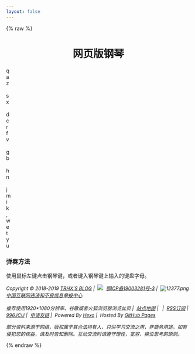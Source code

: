 ```yaml
---
layout: false
---
```

{% raw %}
<!DOCTYPE html PUBLIC "-//W3C//DTD XHTML 1.0 Transitional//EN" "http://www.w3.org/TR/xhtml1/DTD/xhtml1-transitional.dtd">
<html xmlns="http://www.w3.org/1999/xhtml">
<head>
    <meta http-equiv="Content-Type" content="text/html; charset=utf-8" />
    <title>网页版钢琴 | TRHX'S BLOG</title>
    <link rel="shortcut icon" type="image/x-icon" href="https://cdn.jsdelivr.net/gh/TRHX/CDN-for-itrhx.com@2.0.4/images/favicon.ico">
    <meta name="description"content="网页版电子钢琴，试试用键盘弹奏一曲？" />
    <script src="https://cdn.jsdelivr.net/gh/TRHX/CDN-for-itrhx.com@2.0.4/box/piano/piano.js"></script>
    <link href="https://cdn.jsdelivr.net/gh/TRHX/CDN-for-itrhx.com@2.0.4/box/piano/piano.css" type="text/css" rel="stylesheet">

</head>
<body>
    <div id="all">
        <h1 style="width:100%;text-align:center;">网页版钢琴</h1>
        <!--主要代码-->
        <div id="main">
            <div id="key60" class="key whiteKey">q<br>a<br>z</div>
            <div id="key62" class="key whiteKey"><br>s<br>x</div>
            <div id="key64" class="key whiteKey"><br>d<br>c</div>
            <div id="key65" class="key whiteKey">r<br>f<br>v</div>
            <div id="key67" class="key whiteKey"><br>g<br>b</div>
            <div id="key69" class="key whiteKey"><br>h<br>n</div>
            <div id="key71" class="key whiteKey"><br>j<br>m</div>
            <div id="key72" class="key whiteKey">i<br>k<br>,</div>
            <div id="key61" class="key blackKey">w</div>
            <div id="key63" class="key blackKey">e</div>
            <div id="key66" class="key blackKey">t</div>
            <div id="key68" class="key blackKey">y</div>
            <div id="key70" class="key blackKey">u</div>
        </div>
        <div id="comment">
            <h3>弹奏方法</h3>
            <p>使用鼠标左键点击钢琴键，或者键入钢琴键上输入的键盘字母。</p>
        </div>
    </div>
    <footer id="footer" role="contentinfo" style="top:100px;">
        <address>
            <div class="copyright" style="font-size:13px;">
                Copyright&nbsp;©&nbsp;2018-2019&nbsp;<a href="https://www.itrhx.com/" target="_blank">TRHX'S BLOG</a>&nbsp;|&nbsp;
                <img src="https://cdn.jsdelivr.net/gh/TRHX/CDN-for-itrhx.com@2.0.4/images/icp.png" class="footer-icon">&nbsp;
                <a href="http://www.beian.miit.gov.cn/" target="_blank"> 鄂ICP备19003281号-3</a>&nbsp;|&nbsp;
                <img src="https://cdn.jsdelivr.net/gh/TRHX/CDN-for-itrhx.com@2.0.4/images/12377.png" alt=" 12377.png">
                <a href="http://www.12377.cn/" target="_blank">中国互联网违法和不良信息举报中心</a><br><br>
                推荐使用1920*1080分辨率、谷歌或者火狐浏览器浏览此页&nbsp;|&nbsp;
                <a href="https://itrhx.com/sitemap.xml" target="_blank">站点地图</a>&nbsp;|&nbsp;
                <script type="text/javascript" src="https://s23.cnzz.com/z_stat.php?id=1275909280&web_id=1275909280"></script>&nbsp;|&nbsp;
                <a href="https://www.itrhx.com/atom.xml" target="_blank">RSS订阅</a>&nbsp;|&nbsp;
                <a href="https://996.icu/" target="_blank">996.ICU</a>&nbsp;|&nbsp;
                <a href="https://www.itrhx.com/friends/" target="_blank">申请友链</a>&nbsp;|&nbsp;
                Powered By <a href="https://hexo.io/" target="_blank">Hexo</a>&nbsp;|&nbsp;
                Hosted By <a href="https://github.com/" target="_blank">GitHub Pages</a><br>
                <p>部分资料来源于网络，版权属于其合法持有人，只供学习交流之用，非商务用途。如有侵犯您的权益，请及时告知删除。互动交流时请遵守理性，宽容，换位思考的原则。</p>
            </div>
        </address>
    </footer>
</body>
</html>
{% endraw %}
